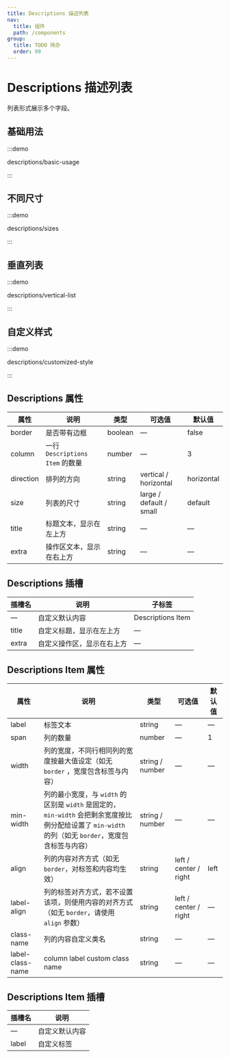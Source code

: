 ```yaml
---
title: Descriptions 描述列表
nav:
  title: 组件
  path: /components
group:
  title: TODO 待办
  order: 99
---
```

# Descriptions 描述列表

列表形式展示多个字段。

<style lang="scss" scoped>
.example-showcase {
  .margin-top {
    margin-top: 20px;
  }

  .my-label {
    background: var(--el-color-success-lighter);
  }

  .my-content {
    background: var(--el-color-danger-lighter);
  }
}
</style>

## 基础用法

:::demo

descriptions/basic-usage

:::

## 不同尺寸

:::demo

descriptions/sizes

:::

## 垂直列表

:::demo

descriptions/vertical-list

:::

## 自定义样式

:::demo

descriptions/customized-style

:::

## Descriptions 属性

| 属性        | 说明                         | 类型      | 可选值                     | 默认值        |
| --------- | -------------------------- | ------- | ----------------------- | ---------- |
| border    | 是否带有边框                     | boolean | —                       | false      |
| column    | 一行 `Descriptions Item` 的数量 | number  | —                       | 3          |
| direction | 排列的方向                      | string  | vertical / horizontal   | horizontal |
| size      | 列表的尺寸                      | string  | large / default / small | default    |
| title     | 标题文本，显示在左上方                | string  | —                       | —          |
| extra     | 操作区文本，显示在右上方               | string  | —                       | —          |

## Descriptions 插槽

| 插槽名   | 说明            | 子标签               |
| ----- | ------------- | ----------------- |
| —     | 自定义默认内容       | Descriptions Item |
| title | 自定义标题，显示在左上方  | —                 |
| extra | 自定义操作区，显示在右上方 | —                 |

## Descriptions Item 属性

| 属性               | 说明                                                                                                   | 类型              | 可选值                   | 默认值  |
| ---------------- | ---------------------------------------------------------------------------------------------------- | --------------- | --------------------- | ---- |
| label            | 标签文本                                                                                                 | string          | —                     | —    |
| span             | 列的数量                                                                                                 | number          | —                     | 1    |
| width            | 列的宽度，不同行相同列的宽度按最大值设定（如无 `border` ，宽度包含标签与内容）                                                         | string / number | —                     | —    |
| min-width        | 列的最小宽度，与 `width` 的区别是 `width` 是固定的，`min-width` 会把剩余宽度按比例分配给设置了 `min-width` 的列（如无 `border`，宽度包含标签与内容） | string / number | —                     | —    |
| align            | 列的内容对齐方式（如无 `border`，对标签和内容均生效）                                                                      | string          | left / center / right | left |
| label-align      | 列的标签对齐方式，若不设置该项，则使用内容的对齐方式（如无 `border`，请使用 `align` 参数）                                               | string          | left / center / right | —    |
| class-name       | 列的内容自定义类名                                                                                            | string          | —                     | —    |
| label-class-name | column label custom class name                                                                       | string          | —                     | —    |

## Descriptions Item 插槽

| 插槽名   | 说明      |
| ----- | ------- |
| —     | 自定义默认内容 |
| label | 自定义标签   |
